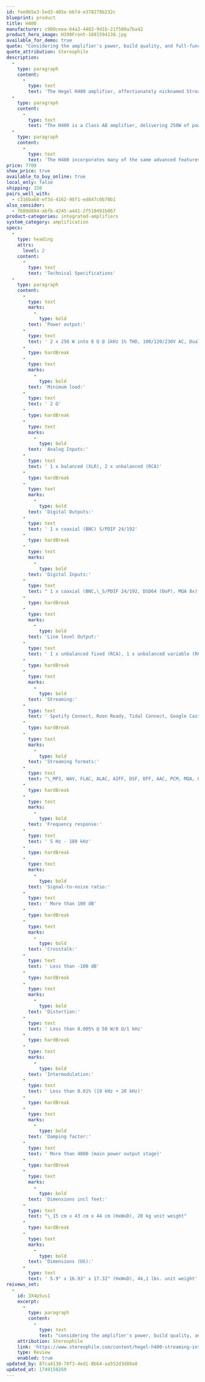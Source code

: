 ```yaml
---
id: fee0b5e3-5ed3-405e-b6f4-e378278b232c
blueprint: product
title: H400
manufacturer: c980ceea-64a3-4483-9d1b-21f580a7ba42
product_hero_image: H390Front-1691594138.jpg
available_for_demo: true
quote: "Considering the amplifier's power, build quality, and full-function built-in streamer with app control, it's quite a value"
quote_attribution: Stereophile
description:
  -
    type: paragraph
    content:
      -
        type: text
        text: 'The Hegel H400 amplifier, affectionately nicknamed Streamliner, is a masterpiece of streamlined design and performance. The H400 is engineered to deliver exceptional audio quality while maximizing efficiency and enhancing the user experience. Whether you are an audiophile or a casual listener, the H400 promises a remarkable listening journey.'
  -
    type: paragraph
    content:
      -
        type: text
        text: "The H400 is a Class AB amplifier, delivering 250W of power into 8 ohms, and is stable down to 2-ohm loads. With a remarkable damping factor of 4000, H400 ensures tight control over your speakers, providing precise and dynamic sound. H400's dual mono construction and symmetrical layout ensure superior sound quality. The absence of an equalizer preserves signal integrity, while our SoundEngine 2 technology offers instant distortion correction during amplification. This results in a detailed, agile sound, delivering both punch and finesse while maximizing power efficiency. Experience your favorite music with a new level of clarity and richness, as the H400 faithfully reproduces every nuance and detail."
  -
    type: paragraph
    content:
      -
        type: text
        text: 'The H400 incorporates many of the same advanced features found in our reference integrated amplifier, ensuring high performance and value. It includes the same Dual Mono design, the same robust streaming platform, and a high-quality bit-perfect DAC based on the one in the H600. These shared features mean that the H400 delivers similar high standards of sound quality and versatility, making it a remarkable choice for discerning listeners.'
price: 7700
show_price: true
available_to_buy_online: true
local_only: false
shipping: 150
pairs_well_with:
  - c316ba68-ef3d-4162-98f1-ed847c0b70b1
also_consider:
  - 7689d894-abfb-4245-a441-2f519491b067
product-categories: integrated-amplifiers
system_category: amplification
specs:
  -
    type: heading
    attrs:
      level: 2
    content:
      -
        type: text
        text: 'Technical Specifications'
  -
    type: paragraph
    content:
      -
        type: text
        marks:
          -
            type: bold
        text: 'Power output:'
      -
        type: text
        text: ' 2 x 250 W into 8 Ω @ 1kHz 1% THD, 100/120/230V AC, Dual Mono'
      -
        type: hardBreak
      -
        type: text
        marks:
          -
            type: bold
        text: 'Minimum load:'
      -
        type: text
        text: ' 2 Ω'
      -
        type: hardBreak
      -
        type: text
        marks:
          -
            type: bold
        text: 'Analog Inputs:'
      -
        type: text
        text: ' 1 x balanced (XLR), 2 x unbalanced (RCA)'
      -
        type: hardBreak
      -
        type: text
        marks:
          -
            type: bold
        text: 'Digital Outputs:'
      -
        type: text
        text: ' 1 x coaxial (BNC) S/PDIF 24/192'
      -
        type: hardBreak
      -
        type: text
        marks:
          -
            type: bold
        text: 'Digital Inputs:'
      -
        type: text
        text: " 1 x coaxial (BNC,\_S/PDIF 24/192, DSD64 (DoP), MQA 8x), 1 x coaxial (RCA, S/PDIF 24/192, DSD64 (DoP), MQA 8x), 3 x optical (S/PDIF 24/96, MQA 8x), 1 x USB (32/384, DSD256 (DoP), MQA 8x, 1 x Network (24/192, DSD64 (DoP), MQA 8x)"
      -
        type: hardBreak
      -
        type: text
        marks:
          -
            type: bold
        text: 'Line level Output:'
      -
        type: text
        text: ' 1 x unbalanced fixed (RCA), 1 x unbalanced variable (RCA)'
      -
        type: hardBreak
      -
        type: text
        marks:
          -
            type: bold
        text: 'Streaming:'
      -
        type: text
        text: ' Spotify Connect, Roon Ready, Tidal Connect, Google Cast, AirPlay, airable Internet Radio and Podcast, UPnP'
      -
        type: hardBreak
      -
        type: text
        marks:
          -
            type: bold
        text: 'Streaming formats:'
      -
        type: text
        text: "\_MP3, WAV, FLAC, ALAC, AIFF, DSF, DFF, AAC, PCM, MQA, Ogg"
      -
        type: hardBreak
      -
        type: text
        marks:
          -
            type: bold
        text: 'Frequency response:'
      -
        type: text
        text: ' 5 Hz - 180 kHz'
      -
        type: hardBreak
      -
        type: text
        marks:
          -
            type: bold
        text: 'Signal-to-noise ratio:'
      -
        type: text
        text: ' More than 100 dB'
      -
        type: hardBreak
      -
        type: text
        marks:
          -
            type: bold
        text: 'Crosstalk:'
      -
        type: text
        text: ' Less than -100 dB'
      -
        type: hardBreak
      -
        type: text
        marks:
          -
            type: bold
        text: 'Distortion:'
      -
        type: text
        text: ' Less than 0.005% @ 50 W/8 Ω/1 kHz'
      -
        type: hardBreak
      -
        type: text
        marks:
          -
            type: bold
        text: 'Intermodulation:'
      -
        type: text
        text: ' Less than 0.01% (19 kHz + 20 kHz)'
      -
        type: hardBreak
      -
        type: text
        marks:
          -
            type: bold
        text: 'Damping factor:'
      -
        type: text
        text: ' More than 4000 (main power output stage)'
      -
        type: hardBreak
      -
        type: text
        marks:
          -
            type: bold
        text: 'Dimensions incl feet:'
      -
        type: text
        text: "\_15 cm x 43 cm x 44 cm (HxWxD), 20 kg unit weight"
      -
        type: hardBreak
      -
        type: text
        marks:
          -
            type: bold
        text: 'Dimensions (US):'
      -
        type: text
        text: ' 5.9" x 16.93" x 17.32" (HxWxD), 44,1 lbs. unit weight'
reivews_set:
  -
    id: 3X4p5us1
    excerpt:
      -
        type: paragraph
        content:
          -
            type: text
            text: "considering the amplifier's power, build quality, and full-function built-in streamer with app control, it's quite a value"
    attribution: Stereophile
    link: 'https://www.stereophile.com/content/hegel-h400-streaming-integrated-amplifier'
    type: Review
    enabled: true
updated_by: 87ca4130-78f3-4ed1-8b64-aa552d3d08a8
updated_at: 1749150269
---
```

